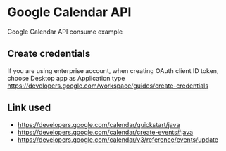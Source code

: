 # Google Calendar API
Google Calendar API consume example
## Create credentials
If you are using enterprise account, when creating OAuth client ID token, choose Desktop app as Application type
https://developers.google.com/workspace/guides/create-credentials
## Link used
* https://developers.google.com/calendar/quickstart/java	
* https://developers.google.com/calendar/create-events#java
* https://developers.google.com/calendar/v3/reference/events/update
